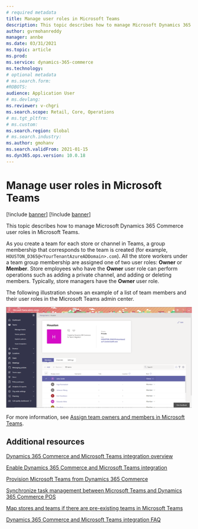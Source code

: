 ```yaml
---
# required metadata
title: Manage user roles in Microsoft Teams
description: This topic describes how to manage Microsoft Dynamics 365 Commerce user roles in Microsoft Teams.
author: gvrmohanreddy
manager: annbe
ms.date: 03/31/2021
ms.topic: article
ms.prod: 
ms.service: dynamics-365-commerce
ms.technology: 
# optional metadata
# ms.search.form: 
#ROBOTS: 
audience: Application User
# ms.devlang: 
ms.reviewer: v-chgri
ms.search.scope: Retail, Core, Operations
# ms.tgt_pltfrm: 
# ms.custom: 
ms.search.region: Global
# ms.search.industry: 
ms.author: gmohanv
ms.search.validFrom: 2021-01-15
ms.dyn365.ops.version: 10.0.18
---
```


# Manage user roles in Microsoft Teams

[!include [banner](includes/banner.md)]
[!include [banner](includes/preview-banner.md)]

This topic describes how to manage Microsoft Dynamics 365 Commerce user roles in Microsoft Teams.

As you create a team for each store or channel in Teams, a group membership that corresponds to the team is created (for example, `HOUSTON_D365@<YourTenantAzureADDomain>.com`). All the store workers under a team group membership are assigned one of two user roles: **Owner** or **Member**. Store employees who have the **Owner** user role can perform operations such as adding a private channel, and adding or deleting members. Typically, store managers have the **Owner** user role.

The following illustration shows an example of a list of team members and their user roles in the Microsoft Teams admin center.

![Team members and user roles in the Microsoft Teams admin center](media/d365-commerce-teams-integration-user-roles.png)

For more information, see [Assign team owners and members in Microsoft Teams](/microsoftteams/assign-roles-permissions).

## Additional resources

[Dynamics 365 Commerce and Microsoft Teams integration overview](commerce-teams-integration.md)

[Enable Dynamics 365 Commerce and Microsoft Teams integration](enable-teams-integration.md)

[Provision Microsoft Teams from Dynamics 365 Commerce](provision-teams-from-commerce.md)

[Synchronize task management between Microsoft Teams and Dynamics 365 Commerce POS](synchronize-tasks-teams-pos.md)

[Map stores and teams if there are pre-existing teams in Microsoft Teams](map-stores-existing-teams.md)

[Dynamics 365 Commerce and Microsoft Teams integration FAQ](teams-integration-faq.md)